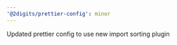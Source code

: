 ```yaml
---
'@2digits/prettier-config': minor
---
```


Updated prettier config to use new import sorting plugin
